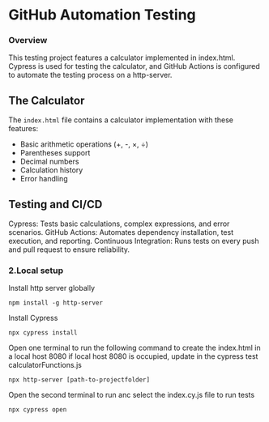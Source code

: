 # GitHub Automation Testing 


### Overview

This testing project features a calculator implemented in index.html. Cypress is used for testing the calculator, and GitHub Actions is configured to automate the testing process on a http-server. 

## The Calculator

The `index.html` file contains a calculator implementation with these features:

- Basic arithmetic operations (+, -, ×, ÷)
- Parentheses support
- Decimal numbers
- Calculation history
- Error handling


## Testing and CI/CD

Cypress: Tests basic calculations, complex expressions, and error scenarios.
GitHub Actions: Automates dependency installation, test execution, and reporting.
Continuous Integration: Runs tests on every push and pull request to ensure reliability.


### 2.Local setup

Install http server globally

```console
npm install -g http-server
```
Install Cypress 
```console
npx cypress install
```

Open one terminal to run the following command to create the index.html in a local host 8080
if local host 8080 is occupied, update in the cypress test calculatorFunctions.js

```console
npx http-server [path-to-projectfolder]
```

Open the second terminal to run anc select the index.cy.js file to run tests

```console
npx cypress open
```



